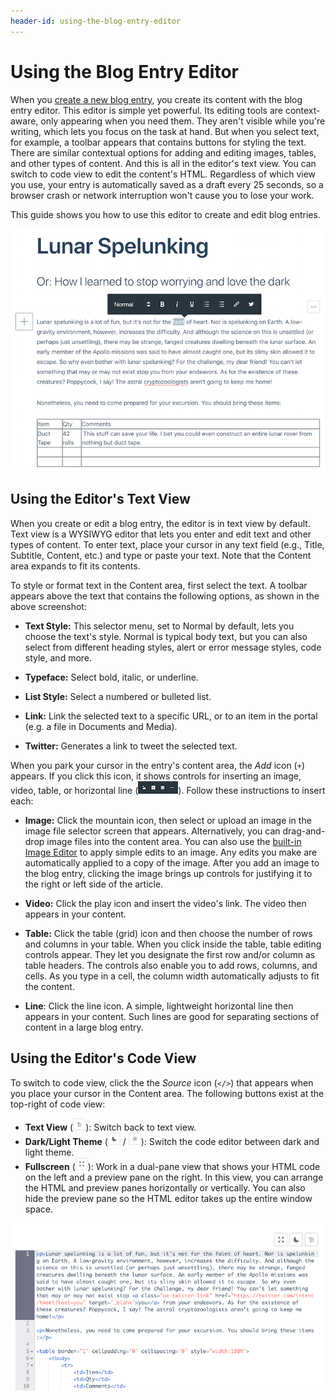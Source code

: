 ```yaml
---
header-id: using-the-blog-entry-editor
---
```


# Using the Blog Entry Editor

When you 
[create a new blog entry](/docs/7-1/user/-/knowledge_base/u/adding-blog-entries), 
you create its content with the blog entry editor. This editor is simple yet 
powerful. Its editing tools are context-aware, only appearing when you need 
them. They aren't visible while you're writing, which lets you focus on the task 
at hand. But when you select text, for example, a toolbar appears that contains 
buttons for styling the text. There are similar contextual options for adding 
and editing images, tables, and other types of content. And this is all in the 
editor's text view. You can switch to code view to edit the content's HTML. 
Regardless of which view you use, your entry is automatically saved as a draft 
every 25 seconds, so a browser crash or network interruption won't cause you to 
lose your work. 

This guide shows you how to use this editor to create and edit blog entries. 

![Figure 1: This screenshot shows some of the blog entry editor's controls.](../../../../images/blogs-edit-entry.png)

## Using the Editor's Text View

When you create or edit a blog entry, the editor is in text view by default. 
Text view is a WYSIWYG editor that lets you enter and edit text and other types 
of content. To enter text, place your cursor in any text field (e.g., Title, 
Subtitle, Content, etc.) and type or paste your text. Note that the Content area 
expands to fit its contents. 

To style or format text in the Content area, first select the text. A toolbar 
appears above the text that contains the following options, as shown in the 
above screenshot: 

-   **Text Style:** This selector menu, set to Normal by default, lets you 
    choose the text's style. Normal is typical body text, but you can also 
    select from different heading styles, alert or error message styles, code 
    style, and more. 

-   **Typeface:** Select bold, italic, or underline. 

-   **List Style:** Select a numbered or bulleted list. 

-   **Link:** Link the selected text to a specific URL, or to an item in the 
    portal (e.g. a file in Documents and Media).

-   **Twitter:** Generates a link to tweet the selected text. 

When you park your cursor in the entry's content area, the *Add* icon (`+`) 
appears. If you click this icon, it shows controls for inserting an image, 
video, table, or horizontal line 
(![Controls](../../../../images/icon-content-insert-controls.png)). Follow these 
instructions to insert each: 

-   **Image:** Click the mountain icon, then select or upload an image in the 
    image file selector screen that appears. Alternatively, you can 
    drag-and-drop image files into the content area. You can also use the 
    [built-in Image Editor](/docs/7-1/user/-/knowledge_base/u/editing-images) 
    to apply simple edits to an image. Any edits you make are automatically 
    applied to a copy of the image. After you add an image to the blog entry, 
    clicking the image brings up controls for justifying it to the right or left 
    side of the article. 

-   **Video:** Click the play icon and insert the video's link. The video then 
    appears in your content. 

-   **Table:** Click the table (grid) icon and then choose the number of rows 
    and columns in your table. When you click inside the table, table editing 
    controls appear. They let you designate the first row and/or column as table 
    headers. The controls also enable you to add rows, columns, and cells. As 
    you type in a cell, the column width automatically adjusts to fit the 
    content. 

-   **Line**: Click the line icon. A simple, lightweight horizontal line then 
    appears in your content. Such lines are good for separating sections of 
    content in a large blog entry. 

## Using the Editor's Code View

To switch to code view, click the the *Source* icon (`</>`) that appears when 
you place your cursor in the Content area. The following buttons exist at the 
top-right of code view: 

-   **Text View** 
    (![Text](../../../../images/icon-text.png)): Switch back to text view. 
-   **Dark/Light Theme** 
    (![Dark Theme](../../../../images/icon-dark-theme.png) / 
    ![Light Theme](../../../../images/icon-light-theme.png)): Switch the code 
    editor between dark and light theme. 
-   **Fullscreen** 
    (![Fullscreen](../../../../images/icon-enlarge.png)): Work in a dual-pane 
    view that shows your HTML code on the left and a preview pane on the right. 
    In this view, you can arrange the HTML and preview panes horizontally or 
    vertically. You can also hide the preview pane so the HTML editor takes up 
    the entire window space. 

![Figure 2: Editing in code view lets you work with your blog entry's underlying HTML.](../../../../images/blogs-code-view.png)

